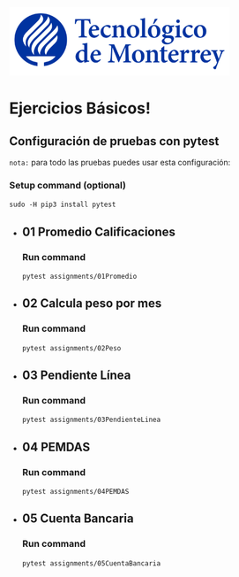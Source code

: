 ![Tec de Monterrey](images/logotecmty.png)
# Ejercicios Básicos!

## Configuración de pruebas con **pytest**

`nota:` para todo las pruebas puedes usar esta configuración:
### Setup command (optional)
```
sudo -H pip3 install pytest
```


- ## 01 Promedio Calificaciones
    ### Run command
    ```
    pytest assignments/01Promedio
    ```

- ## 02 Calcula peso por mes
    ### Run command
    ```
    pytest assignments/02Peso
    ```

- ## 03 Pendiente Línea
    ### Run command
    ```
    pytest assignments/03PendienteLinea
    ```

- ## 04 PEMDAS
    ### Run command
    ```
    pytest assignments/04PEMDAS
    ```

- ## 05 Cuenta Bancaria
    ### Run command
    ```
    pytest assignments/05CuentaBancaria
    ```